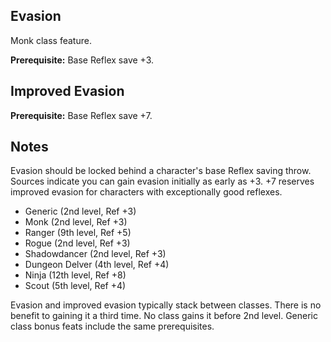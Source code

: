 Evasion
-------

Monk class feature.

__Prerequisite:__ Base Reflex save +3.

Improved Evasion
----------------

__Prerequisite:__ Base Reflex save +7.


Notes
-----

Evasion should be locked behind a character's base Reflex saving throw. Sources indicate you can gain evasion initially as early as +3. +7 reserves improved evasion for characters with exceptionally good reflexes.

- Generic (2nd level, Ref +3)
- Monk (2nd level, Ref +3)
- Ranger (9th level, Ref +5)
- Rogue (2nd level, Ref +3)
- Shadowdancer (2nd level, Ref +3)
- Dungeon Delver (4th level, Ref +4)
- Ninja (12th level, Ref +8)
- Scout (5th level, Ref +4)

Evasion and improved evasion typically stack between classes. There is no benefit to gaining it a third time. No class gains it before 2nd level. Generic class bonus feats include the same prerequisites.
